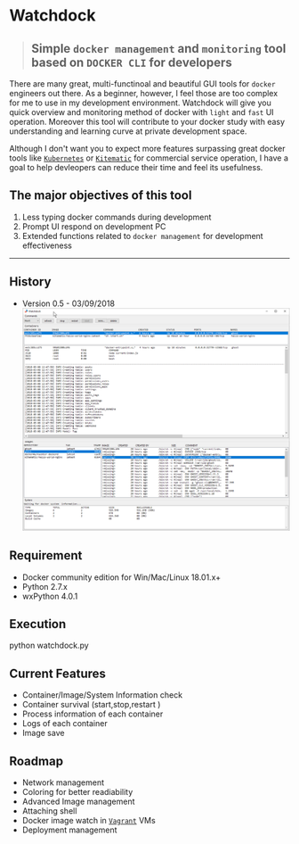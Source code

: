 # Watchdock 
>## Simple `docker management` and `monitoring` tool based on `DOCKER CLI` for developers
There are many great, multi-functinoal and beautiful GUI tools for `docker` engineers out there. As a beginner, however, I feel those are too complex for me to use in my development environment. Watchdock will give you quick overview and monitoring method of docker with `light` and `fast` UI operation. Moreover this tool will contribute to your docker study with easy understanding and learning curve at private development space.

Although I don't want you to expect more features surpassing great docker tools like [`Kubernetes`](https://kubernetes.io/) or [`Kitematic`](https://kitematic.com/) for commercial service operation, I have a goal to help devleopers can reduce their time and feel its usefulness. 

## The major objectives of this tool
1. Less typing docker commands during development
2. Prompt UI respond on development PC
3. Extended functions related to `docker management` for development effectiveness


----


## History
- Version 0.5 - 03/09/2018
![Screenshot](screenshot.png)


## Requirement
- Docker community edition for Win/Mac/Linux 18.01.x+
- Python 2.7.x
- wxPython 4.0.1


## Execution
python watchdock.py


## Current Features
- Container/Image/System Information check
- Container survival (start,stop,restart )
- Process information of each container
- Logs of each container
- Image save


## Roadmap
- Network management
- Coloring for better readiability
- Advanced Image management
- Attaching shell
- Docker image watch in [`Vagrant`](https://www.vagrantup.com/) VMs
- Deployment management

